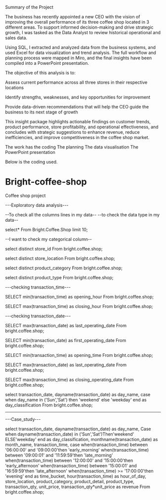 Summary of the Project

 The business has recently appointed a new CEO with the vision of improving the overall performance of its three coffee shop located in 3 different areas.
 To support informed decision-making and drive strategic growth, I was tasked as the Data Analyst to review historical operational and sales data.

Using SQL, I extracted and analyzed data from the business systems, and used Excel for data visualization and trend analysis. The full workflow and planning process were mapped in Miro, and the final insights have been compiled into a PowerPoint presentation.

The objective of this analysis is to:

Assess current performance across all three stores in their respective locations

Identify strengths, weaknesses, and key opportunities for improvement

Provide data-driven recommendations that will help the CEO guide the business to its next stage of growth


This insight package highlights actionable findings on customer trends, product performance, store profitability, and operational effectiveness, and concludes with strategic suggestions to enhance revenue, reduce inefficiencies, and improve competitiveness in the coffee shop market.

The work has the coding
The planning 
The data visualisation
The PowerPoint presentation

Below is the coding used.



# Bright-coffee-shop
Coffee shop project

---Exploratory data analysis---

--To check all the columns lines in my data--
--to check the data type in my data--

select*
From Bright.Coffee.Shop
limit 10;

--I want to check my categorical column--

select distinct store_id
From bright.coffee.shop;

select distinct store_location
From bright.coffee.shop;

select distinct product_category
From bright.coffee.shop;

select distinct product_type
From bright.coffee.shop;

---checking transaction_time---

SELECT min(transaction_time) as opening_hour
From bright.coffee.shop;

SELECT max(transaction_time) as closing_hour
From bright.coffee.shop;

---checking transaction_date---


SELECT max(transaction_date) as last_operating_date
From bright.coffee.shop;

SELECT min(transaction_date) as first_operating_date
From bright.coffee.shop;

SELECT min(transaction_time) as opening_time
From bright.coffee.shop;

SELECT max(transaction_date) as last_operating_date
From bright.coffee.shop;

SELECT max(transaction_time) as closing_operating_date
From bright.coffee.shop;

select transaction_date,
        dayname(transaction_date) as day_name,
        case
         when day_name in ('Sun','Sat') then 'weekend'
        else 'weekday'
        end as day_classification
From bright.coffee.shop;

        
       
----------------------------------------------------------------------------------------------------

---Case_study---

select transaction_date,
        dayname(transaction_date) as day_name,
        Case
        when dayname(transaction_date) in ('Sun','Sat')Then'weekend'
        ELSE'weekday'
        end as day_classification, 
        monthname(transaction_date) as month_name,
        transaction_time,
        case
        when(transaction_time) between '06:00:00' and '09:00:00'then 'early_morning'
        when(transaction_time) between '09:00:01' and '11:59:59'then 'late_morning' 
        when(transaction_time) between '12:00:00' and '15:00:00'then 'early_afternoon'
        when(transaction_time) between '15:00:01' and '16:59:59'then 'late_afternoon' 
        when(transaction_time) >= '17:00:00'then 'evening'
        end as time_bucket,
        hour(transaction_time) as hour_of_day,
        store_location,
        product_category,
        product_detail,
        product_type,
        transaction_qty,
        unit_price,
        transaction_qty*unit_price as revenue
From bright.coffee.shop;


